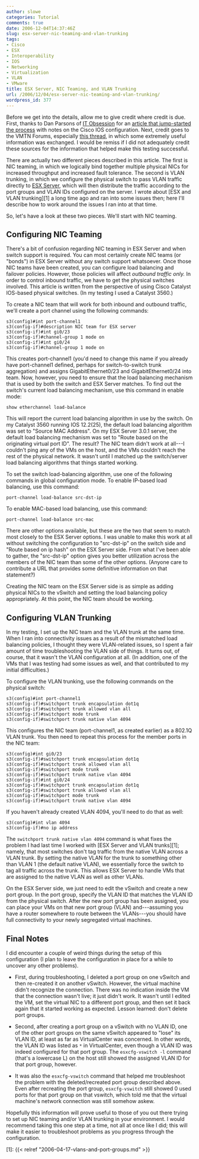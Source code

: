 ```yaml
---
author: slowe
categories: Tutorial
comments: true
date: 2006-12-04T14:37:46Z
slug: esx-server-nic-teaming-and-vlan-trunking
tags:
- Cisco
- ESX
- Interoperability
- IOS
- Networking
- Virtualization
- VLAN
- VMware
title: ESX Server, NIC Teaming, and VLAN Trunking
url: /2006/12/04/esx-server-nic-teaming-and-vlan-trunking/
wordpress_id: 377
---
```


Before we get into the details, allow me to give credit where credit is due. First, thanks to Dan Parsons of [IT Obsession](http://www.itobsession.com/) for an [article that jump-started the process](http://www.itobsession.com/2005/12/20/nic-teaming-8023ad-in-vmware-esx-server/) with notes on the Cisco IOS configuration. Next, credit goes to the VMTN Forums, especially [this thread](http://www.vmware.com/community/thread.jspa?messageID=445938&#445938), in which some extremely useful information was exchanged. I would be remiss if I did not adequately credit these sources for the information that helped make this testing successful.

There are actually two different pieces described in this article. The first is NIC teaming, in which we logically bind together multiple physical NICs for increased throughput and increased fault tolerance. The second is VLAN trunking, in which we configure the physical switch to pass VLAN traffic directly to [ESX Server](http://www.vmware.com/products/vi/esx/), which will then distribute the traffic according to the port groups and VLAN IDs configured on the server. I wrote about [ESX and VLAN trunking][1] a long time ago and ran into some issues then; here I'll describe how to work around the issues I ran into at that time.

So, let's have a look at these two pieces. We'll start with NIC teaming.

## Configuring NIC Teaming

There's a bit of confusion regarding NIC teaming in ESX Server and when switch support is required. You can most certainly create NIC teams (or "bonds") in ESX Server without any switch support whatsoever. Once those NIC teams have been created, you can configure load balancing and failover policies. However, those policies will affect _outbound traffic only._ In order to control inbound traffic, we have to get the physical switches involved. This article is written from the perspective of using Cisco Catalyst IOS-based physical switches. (In my testing I used a Catalyst 3560.)

To create a NIC team that will work for both inbound and outbound traffic, we'll create a port channel using the following commands:

```text
s3(config)#int port-channel1  
s3(config-if)#description NIC team for ESX server  
s3(config-if)#int gi0/23  
s3(config-if)#channel-group 1 mode on  
s3(config-if)#int gi0/24  
s3(config-if)#channel-group 1 mode on
```

This creates port-channel1 (you'd need to change this name if you already have port-channel1 defined, perhaps for switch-to-switch trunk aggregation) and assigns GigabitEthernet0/23 and GigabitEthernet0/24 into team. Now, however, you need to ensure that the load balancing mechanism that is used by both the switch and ESX Server matches. To find out the switch's current load balancing mechanism, use this command in enable mode:

```text
show etherchannel load-balance
```

This will report the current load balancing algorithm in use by the switch. On my Catalyst 3560 running IOS 12.2(25), the default load balancing algorithm was set to "Source MAC Address". On my ESX Server 3.0.1 server, the default load balancing mechanism was set to "Route based on the originating virtual port ID". The result? The NIC team didn't work at all---I couldn't ping any of the VMs on the host, and the VMs couldn't reach the rest of the physical network. It wasn't until I matched up the switch/server load balancing algorithms that things started working.

To set the switch load-balancing algorithm, use one of the following commands in global configuration mode. To enable IP-based load balancing, use this command:

```text
port-channel load-balance src-dst-ip
```

To enable MAC-based load balancing, use this command:

```text
port-channel load-balance src-mac
```

There are other options available, but these are the two that seem to match most closely to the ESX Server options. I was unable to make this work at all without switching the configuration to "src-dst-ip" on the switch side and "Route based on ip hash" on the ESX Server side. From what I've been able to gather, the "src-dst-ip" option gives you better utilization across the members of the NIC team than some of the other options. (Anyone care to contribute a URL that provides some definitive information on that statement?)

Creating the NIC team on the ESX Server side is as simple as adding physical NICs to the vSwitch and setting the load balancing policy appropriately. At this point, the NIC team should be working.

## Configuring VLAN Trunking

In my testing, I set up the NIC team and the VLAN trunk at the same time. When I ran into connectivity issues as a result of the mismatched load balancing policies, I thought they were VLAN-related issues, so I spent a fair amount of time troubleshooting the VLAN side of things. It turns out, of course, that it wasn't the VLAN configuration at all. (In addition, one of the VMs that I was testing had some issues as well, and that contributed to my initial difficulties.)

To configure the VLAN trunking, use the following commands on the physical switch:

```text
s3(config)#int port-channel1  
s3(config-if)#switchport trunk encapsulation dot1q  
s3(config-if)#switchport trunk allowed vlan all  
s3(config-if)#switchport mode trunk  
s3(config-if)#switchport trunk native vlan 4094
```

This configures the NIC team (port-channel1, as created earlier) as a 802.1Q VLAN trunk. You then need to repeat this process for the member ports in the NIC team:

```text
s3(config)#int gi0/23  
s3(config-if)#switchport trunk encapsulation dot1q  
s3(config-if)#switchport trunk allowed vlan all  
s3(config-if)#switchport mode trunk  
s3(config-if)#switchport trunk native vlan 4094  
s3(config-if)#int gi0/24  
s3(config-if)#switchport trunk encapsulation dot1q  
s3(config-if)#switchport trunk allowed vlan all  
s3(config-if)#switchport mode trunk  
s3(config-if)#switchport trunk native vlan 4094
```

If you haven't already created VLAN 4094, you'll need to do that as well:

```text
s3(config)#int vlan 4094  
s3(config-if)#no ip address
```

The `switchport trunk native vlan 4094` command is what fixes the problem I had last time I worked with [ESX Server and VLAN trunks][1]; namely, that most switches don't tag traffic from the native VLAN across a VLAN trunk. By setting the native VLAN for the trunk to something other than VLAN 1 (the default native VLAN), we essentially force the switch to tag all traffic across the trunk. This allows ESX Server to handle VMs that are assigned to the native VLAN as well as other VLANs.

On the ESX Server side, we just need to edit the vSwitch and create a new port group. In the port group, specify the VLAN ID that matches the VLAN ID from the physical switch. After the new port group has been assigned, you can place your VMs on that new port group (VLAN) and---assuming you have a router somewhere to route between the VLANs---you should have full connectivity to your newly segregated virtual machines.

## Final Notes

I did encounter a couple of weird things during the setup of this configuration (I plan to leave the configuration in place for a while to uncover any other problems).

* First, during troubleshooting, I deleted a port group on one vSwitch and then re-created it on another vSwitch. However, the virtual machine didn't recognize the connection. There was no indication inside the VM that the connection wasn't live; it just didn't work. It wasn't until I edited the VM, set the virtual NIC to a different port group, and then set it back again that it started working as expected. Lesson learned: don't delete port groups.

* Second, after creating a port group on a vSwitch with no VLAN ID, one of the other port groups on the same vSwitch appeared to "lose" its VLAN ID, at least as far as VirtualCenter was concerned. In other words, the VLAN ID was listed as `*` in VirtualCenter, even though a VLAN ID was indeed configured for that port group. The `esxcfg-vswitch -l` command (that's a lowercase L) on the host still showed the assigned VLAN ID for that port group, however.

* It was also the `esxcfg-vswitch` command that helped me troubleshoot the problem with the deleted/recreated port group described above. Even after recreating the port group, `esxcfg-vswitch` still showed 0 used ports for that port group on that vswitch, which told me that the virtual machine's network connection was still somehow askew.

Hopefully this information will prove useful to those of you out there trying to set up NIC teaming and/or VLAN trunking in your environment. I would recommend taking this one step at a time, not all at once like I did; this will make it easier to troubleshoot problems as you progress through the configuration.

[1]: {{< relref "2006-04-17-vlans-and-port-groups.md" >}}
